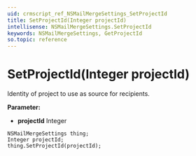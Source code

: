 ```yaml
---
uid: crmscript_ref_NSMailMergeSettings_SetProjectId
title: SetProjectId(Integer projectId)
intellisense: NSMailMergeSettings.SetProjectId
keywords: NSMailMergeSettings, GetProjectId
so.topic: reference
---
```


# SetProjectId(Integer projectId)

Identity of project to use as source for recipients.

**Parameter:** 
* **projectId** Integer

```crmscript
NSMailMergeSettings thing;
Integer projectId;
thing.SetProjectId(projectId);
```

